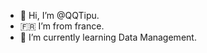 - 👋 Hi, I’m @QQTipu.
- 🇫🇷  I’m from france.
- 🌱 I’m currently learning Data Management.

<!---
QQTipu/QQTipu is a ✨ special ✨ repository because its `README.md` (this file) appears on your GitHub profile.
You can click the Preview link to take a look at your changes.
--->

